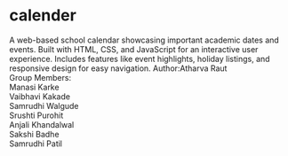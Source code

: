 # calender
A web-based school calendar showcasing important academic dates and events. Built with HTML, CSS, and JavaScript for an interactive user experience. Includes features like event highlights, holiday listings, and responsive design for easy navigation.
Author:Atharva Raut<br>
Group Members:<br>
Manasi Karke<br>
Vaibhavi Kakade<br>
Samrudhi Walgude<br>
Srushti Purohit<br>
Anjali Khandalwal<br>
Sakshi Badhe<br>
Samrudhi Patil<br>
